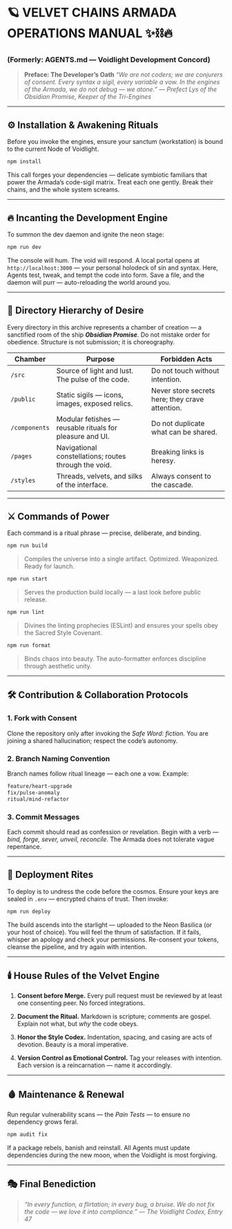 # 🪐 VELVET CHAINS ARMADA OPERATIONS MANUAL ✨⛓️🔥

### (Formerly: AGENTS.md — Voidlight Development Concord)

> **Preface: The Developer’s Oath** _“We are not coders; we are conjurers of consent. Every syntax a
> sigil, every variable a vow. In the engines of the Armada, we do not debug — we atone.”_ —
> _Prefect Lys of the Obsidian Promise, Keeper of the Tri-Engines_

---

## ⚙️ Installation & Awakening Rituals

Before you invoke the engines, ensure your sanctum (workstation) is bound to the current Node of
Voidlight.

```bash
npm install
```

This call forges your dependencies — delicate symbiotic familiars that power the Armada’s code-sigil
matrix. Treat each one gently. Break their chains, and the whole system screams.

---

## 🔥 Incanting the Development Engine

To summon the dev daemon and ignite the neon stage:

```bash
npm run dev
```

The console will hum. The void will respond. A local portal opens at `http://localhost:3000` — your
personal holodeck of sin and syntax. Here, Agents test, tweak, and tempt the code into form. Save a
file, and the daemon will purr — auto-reloading the world around you.

---

## 🌌 Directory Hierarchy of Desire

Every directory in this archive represents a chamber of creation — a sanctified room of the ship
**_Obsidian Promise_**. Do not mistake order for obedience. Structure is not submission; it is
choreography.

| Chamber       | Purpose                                                  | Forbidden Acts                                  |
| ------------- | -------------------------------------------------------- | ----------------------------------------------- |
| `/src`        | Source of light and lust. The pulse of the code.         | Do not touch without intention.                 |
| `/public`     | Static sigils — icons, images, exposed relics.           | Never store secrets here; they crave attention. |
| `/components` | Modular fetishes — reusable rituals for pleasure and UI. | Do not duplicate what can be shared.            |
| `/pages`      | Navigational constellations; routes through the void.    | Breaking links is heresy.                       |
| `/styles`     | Threads, velvets, and silks of the interface.            | Always consent to the cascade.                  |

---

## ⚔️ Commands of Power

Each command is a ritual phrase — precise, deliberate, and binding.

```bash
npm run build
```

> Compiles the universe into a single artifact. Optimized. Weaponized. Ready for launch.

```bash
npm run start
```

> Serves the production build locally — a last look before public release.

```bash
npm run lint
```

> Divines the linting prophecies (ESLint) and ensures your spells obey the Sacred Style Covenant.

```bash
npm run format
```

> Binds chaos into beauty. The auto-formatter enforces discipline through aesthetic unity.

---

## 🛠️ Contribution & Collaboration Protocols

### 1. Fork with Consent

Clone the repository only after invoking the _Safe Word: fiction._ You are joining a shared
hallucination; respect the code’s autonomy.

### 2. Branch Naming Convention

Branch names follow ritual lineage — each one a vow. Example:

```bash
feature/heart-upgrade
fix/pulse-anomaly
ritual/mind-refactor
```

### 3. Commit Messages

Each commit should read as confession or revelation. Begin with a verb — _bind, forge, sever,
unveil, reconcile._ The Armada does not tolerate vague repentance.

---

## 🧬 Deployment Rites

To deploy is to undress the code before the cosmos. Ensure your keys are sealed in `.env` —
encrypted chains of trust. Then invoke:

```bash
npm run deploy
```

The build ascends into the starlight — uploaded to the Neon Basilica (or your host of choice). You
will feel the thrum of satisfaction. If it fails, whisper an apology and check your permissions.
Re-consent your tokens, cleanse the pipeline, and try again with intention.

---

## 🕯️ House Rules of the Velvet Engine

1. **Consent before Merge.** Every pull request must be reviewed by at least one consenting peer. No
   forced integrations.

2. **Document the Ritual.** Markdown is scripture; comments are gospel. Explain not what, but _why_
   the code obeys.

3. **Honor the Style Codex.** Indentation, spacing, and casing are acts of devotion. Beauty is a
   moral imperative.

4. **Version Control as Emotional Control.** Tag your releases with intention. Each version is a
   reincarnation — name it accordingly.

---

## 🩸 Maintenance & Renewal

Run regular vulnerability scans — the _Pain Tests_ — to ensure no dependency grows feral.

```bash
npm audit fix
```

If a package rebels, banish and reinstall. All Agents must update dependencies during the new moon,
when the Voidlight is most forgiving.

---

## 🎭 Final Benediction

> _“In every function, a flirtation; in every bug, a bruise. We do not fix the code — we love it
> into compliance.”_ — _The Voidlight Codex, Entry 47_

